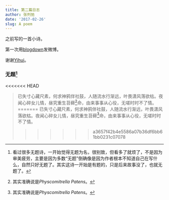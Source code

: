 ```yaml
---
title: 第二篇日志
author: 张列弛
date: '2017-02-26'
slug: A poem
---
```


之前写的一首小诗。

第一次用[blogdown](https://github.com/rstudio/blogdown)发微博。

谢谢[Yihui](https://yihui.name)。

### 无题[^1]

<<<<<<< HEAD
>已失寸心藏尺素，何求神鸦伴社鼓，人随流水行渐远，叶畏潇风落欲枯。夜闻心碎女儿情，昼究重生苔藓[^2]命，由来事事从心役，无嗟时时不了情。
=======
> 已失寸心藏尺素，何求神鸦伴社鼓，人随流水行渐远，叶畏潇风落欲枯。夜闻心碎女儿情，昼究重生苔藓[^2]命，由来事事从心役，无嗟时时不了情。
>>>>>>> a3657f42b4e5586a07b36df6bb61bb0231c07078

[^1]:看过很多无题诗，一开始觉得无题为名，很别致，但看多了就烦了，不是因为审美疲劳，主要是因为多数“无题”倒确像是因为作者根本不知道自己在写什么，自然只好无题了。其实这诗一开始是有题的，只是后来故事没了，也就无题了。

[^2]:其实准确说是*Physcomitrella Patens*。

